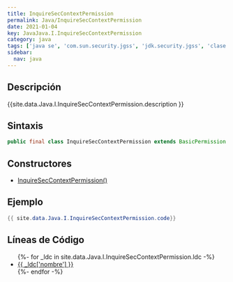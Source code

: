 ```yaml
---
title: InquireSecContextPermission
permalink: Java/InquireSecContextPermission
date: 2021-01-04
key: JavaJava.I.InquireSecContextPermission
category: java
tags: ['java se', 'com.sun.security.jgss', 'jdk.security.jgss', 'clase java', 'Java 1.0']
sidebar: 
  nav: java
---
```


## Descripción
{{site.data.Java.I.InquireSecContextPermission.description }}

## Sintaxis
~~~java
public final class InquireSecContextPermission extends BasicPermission
~~~

## Constructores
* [InquireSecContextPermission()](/Java/InquireSecContextPermission/InquireSecContextPermission/)

## Ejemplo
~~~java
{{ site.data.Java.I.InquireSecContextPermission.code}}
~~~

## Líneas de Código
<ul>
{%- for _ldc in site.data.Java.I.InquireSecContextPermission.ldc -%}
   <li>
       <a href="{{_ldc['url'] }}">{{ _ldc['nombre'] }}</a>
   </li>
{%- endfor -%}
</ul>

